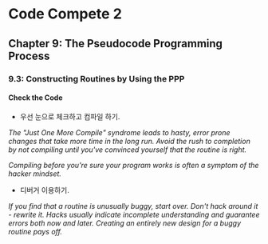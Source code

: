 # Code Compete 2

## Chapter 9: The Pseudocode Programming Process

### 9.3: Constructing Routines by Using the PPP

#### Check the Code

* 우선 눈으로 체크하고 컴파일 하기.

_The "Just One More Compile" syndrome leads to hasty, error prone changes that take more time in the 
long run. Avoid the rush to completion by not compiling until you've convinced yourself that the 
routine is right._

_Compiling before you're sure your program works is often a symptom of the hacker mindset._

* 디버거 이용하기.

_If you find that a routine is unusually buggy, start over. Don't hack around it - rewrite it. Hacks 
usually indicate incomplete understanding and guarantee errors both now and later. Creating an 
entirely new design for a buggy routine pays off._
